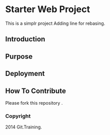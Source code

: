 # Starter Web Project
This is a simplr project
Adding line for rebasing.
## Introduction

## Purpose

## Deployment 

## How To Contribute

Please fork this repository .

### Copyright

2014 Git.Training.